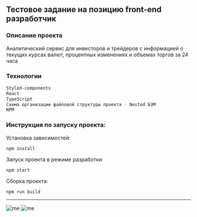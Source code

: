 ## **Тестовое задание на позицию front-end разработчик**

### Описание проекта

Аналитический сервис для инвесторов и трейдеров с информацией о текущих курсах валют, процентных изменениях 
и объемах торгов за 24 часа

### Технологии

```sh
Styled-components
React
TypeScript
Схема организации файловой структуры проекта - Nested БЭМ
NPM
```

### Инструкция по запуску проекта:

Установка зависимостей:

```npm install```

Запуск проекта в режиме разработки:

```npm start```

Сборка проекта:

```npm run build```

______________________
![me](https://img.shields.io/badge/-©%202022.-blue) ![me](https://img.shields.io/badge/-Karina%20Lyapina-blue)
